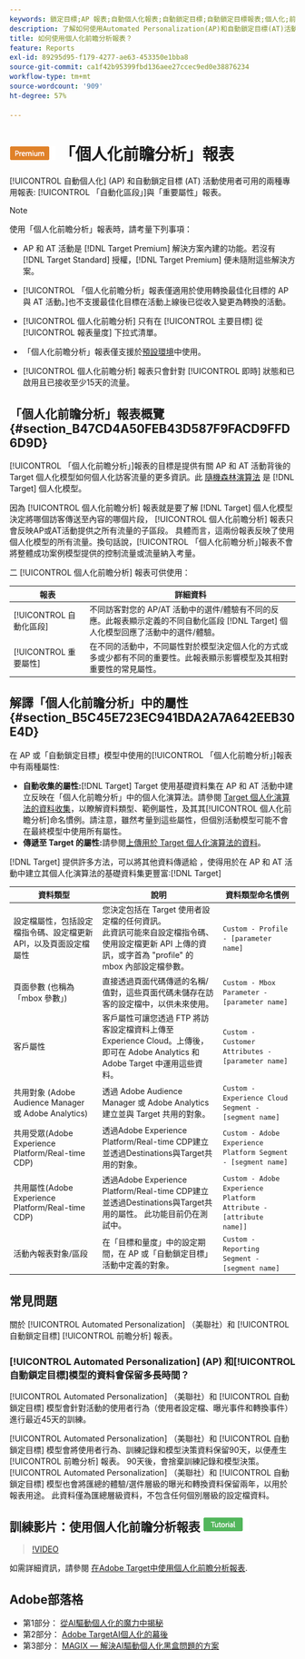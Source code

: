 ```yaml
---
keywords: 鎖定目標;AP 報表;自動個人化報表;自動鎖定目標;自動鎖定目標報表;個人化;前瞻分析;自動化區段;faq;常見問題集;重要屬性
description: 了解如何使用Automated Personalization(AP)和自動鎖定目標(AT)活動專用的報表 — 自動化區段和重要屬性。
title: 如何使用個人化前瞻分析報表？
feature: Reports
exl-id: 89295d95-f179-4277-ae63-453350e1bba8
source-git-commit: ca1f42b95399fbd136aee27ccec9ed0e38876234
workflow-type: tm+mt
source-wordcount: '909'
ht-degree: 57%

---
```


# ![PREMIUM](/help/main/assets/premium.png) 「個人化前瞻分析」報表

[!UICONTROL 自動個人化] (AP) 和自動鎖定目標 (AT) 活動使用者可用的兩種專用報表: [!UICONTROL 「自動化區段」]與「重要屬性」報表。

>[!NOTE]
>
>使用「個人化前瞻分析」報表時，請考量下列事項：
>
>* AP 和 AT 活動是 [!DNL Target Premium] 解決方案內建的功能。若沒有 [!DNL Target Standard] 授權，[!DNL Target Premium] 便未隨附這些解決方案。
>
>* [!UICONTROL 「個人化前瞻分析」報表僅適用於使用轉換最佳化目標的 AP 與 AT 活動。]也不支援最佳化目標在活動上線後已從收入變更為轉換的活動。
>
>* [!UICONTROL 個人化前瞻分析] 只有在 [!UICONTROL 主要目標] 從 [!UICONTROL 報表量度] 下拉式清單。
>
>* 「個人化前瞻分析」報表僅支援於[預設環境](/help/main/administrating-target/hosts.md)中使用。
>
>* [!UICONTROL 個人化前瞻分析] 報表只會針對 [!UICONTROL 即時] 狀態和已啟用且已接收至少15天的流量。


## 「個人化前瞻分析」報表概覽  {#section_B47CD4A50FEB43D587F9FACD9FFD6D9D}

[!UICONTROL 「個人化前瞻分析」]報表的目標是提供有關 AP 和 AT 活動背後的 Target 個人化模型如何個人化訪客流量的更多資訊。此 [隨機森林演算法](/help/main/c-activities/t-automated-personalization/algo-random-forest.md) 是 [!DNL Target] 個人化模型。

因為 [!UICONTROL 個人化前瞻分析] 報表就是要了解 [!DNL Target] 個人化模型決定將哪個訪客傳送至內容的哪個片段， [!UICONTROL 個人化前瞻分析] 報表只會反映AP或AT活動提供之所有流量的子區段。 具體而言，這兩份報表反映了使用個人化模型的所有流量。換句話說，[!UICONTROL 「個人化前瞻分析」]報表不會將整體成功案例模型提供的控制流量或流量納入考量。

二 [!UICONTROL 個人化前瞻分析] 報表可供使用：

| 報表 | 詳細資料 |
|--- |--- |
| [!UICONTROL 自動化區段] | 不同訪客對您的 AP/AT 活動中的選件/體驗有不同的反應。此報表顯示定義的不同自動化區段 [!DNL Target] 個人化模型回應了活動中的選件/體驗。 |
| [!UICONTROL 重要屬性] | 在不同的活動中，不同屬性對於模型決定個人化的方式或多或少都有不同的重要性。此報表顯示影響模型及其相對重要性的常見屬性。 |

## 解譯「個人化前瞻分析」中的屬性 {#section_B5C45E723EC941BDA2A7A642EEB30E4D}

在 AP 或「自動鎖定目標」模型中使用的[!UICONTROL 「個人化前瞻分析」]報表中有兩種屬性:

* **自動收集的屬性:**[!DNL Target] Target 使用基礎資料集在 AP 和 AT 活動中建立反映在「個人化前瞻分析」中的個人化演算法。請參閱 [Target 個人化演算法的資料收集](/help/main/c-activities/t-automated-personalization/ap-data.md)，以瞭解資料類型、範例屬性，及其其[!UICONTROL 個人化前瞻分析]命名慣例。請注意，雖然考量到這些屬性，但個別活動模型可能不會在最終模型中使用所有屬性。
* **傳遞至 Target 的屬性:**&#x200B;請參閱[上傳用於 Target 個人化演算法的資料](/help/main/c-activities/t-automated-personalization/uploading-data-for-the-target-personalization-algorithms.md)。

[!DNL Target] 提供許多方法，可以將其他資料傳遞給 ，使得用於在 AP 和 AT 活動中建立其個人化演算法的基礎資料集更豐富:[!DNL Target]

| 資料類型 | 說明 | 資料類型命名慣例 |
|--- |--- |--- |
| 設定檔屬性，包括設定檔指令碼、設定檔更新 API，以及頁面設定檔屬性 | 您決定包括在 Target 使用者設定檔的任何資訊。<br>此資訊可能來自設定檔指令碼、使用設定檔更新 API 上傳的資訊，或字首為 &quot;profile&quot; 的 mbox 內部設定檔參數。 | `Custom - Profile - [parameter name]` |
| 頁面參數 (也稱為「mbox 參數」) | 直接透過頁面代碼傳遞的名稱/值對，這些頁面代碼未儲存在訪客的設定檔中，以供未來使用。 | `Custom - Mbox Parameter - [parameter name]` |
| 客戶屬性 | 客戶屬性可讓您透過 FTP 將訪客設定檔資料上傳至 Experience Cloud。上傳後，即可在 Adobe Analytics 和 Adobe Target 中運用這些資料。 | `Custom - Customer Attributes - [parameter name]` |
| 共用對象 (Adobe Audience Manager 或 Adobe Analytics) | 透過 Adobe Audience Manager 或 Adobe Analytics 建立並與 Target 共用的對象。 | `Custom - Experience Cloud Segment - [segment name]` |
| 共用受眾(Adobe Experience Platform/Real-time CDP) | 透過Adobe Experience Platform/Real-time CDP建立並透過Destinations與Target共用的對象。 | `Custom - Adobe Experience Platform Segment - [segment name]` |
| 共用屬性(Adobe Experience Platform/Real-time CDP) | 透過Adobe Experience Platform/Real-time CDP建立並透過Destinations與Target共用的屬性。 此功能目前仍在測試中。 | `Custom - Adobe Experience Platform Attribute - [attribute name]]` |
| 活動內報表對象/區段 | 在「目標和量度」中的設定期間，在 AP 或「自動鎖定目標」活動中定義的對象。 | `Custom - Reporting Segment - [segment name]` |

## 常見問題

關於 [!UICONTROL Automated Personalization] （美聯社）和 [!UICONTROL 自動鎖定目標] [!UICONTROL 前瞻分析] 報表。

### [!UICONTROL Automated Personalization] (AP) 和[!UICONTROL 自動鎖定目標]模型的資料會保留多長時間？

[!UICONTROL Automated Personalization] （美聯社）和 [!UICONTROL 自動鎖定目標] 模型會針對活動的使用者行為（使用者設定檔、曝光事件和轉換事件）進行最近45天的訓練。

[!UICONTROL Automated Personalization] （美聯社）和 [!UICONTROL 自動鎖定目標] 模型會將使用者行為、訓練記錄和模型決策資料保留90天，以便產生 [!UICONTROL 前瞻分析] 報表。 90天後，會捨棄訓練記錄和模型決策。 [!UICONTROL Automated Personalization] （美聯社）和 [!UICONTROL 自動鎖定目標] 模型也會將匯總的體驗/選件層級的曝光和轉換資料保留兩年，以用於報表用途。 此資料僅為匯總層級資料，不包含任何個別層級的設定檔資料。

## 訓練影片：使用個人化前瞻分析報表 ![教學課程徽章](/help/main/assets/tutorial.png)

>[!VIDEO](https://video.tv.adobe.com/v/25601/)

如需詳細資訊，請參閱 [在Adobe Target中使用個人化前瞻分析報表](https://helpx.adobe.com/target/kt/using/personalization-insights-report-feature-video-use.html).

## Adobe部落格

* 第1部分： [從AI驅動個人化的魔力中揭秘](https://theblog.adobe.com/taking-mystery-magic-ai-driven-personalization-part-1/)
* 第2部分： [Adobe TargetAI個人化的幕後](https://theblog.adobe.com/a-peek-behind-the-curtain-of-ai-for-personalization-in-adobe-target/)
* 第3部分： [MAGIX — 解決AI驅動個人化黑盒問題的方案](https://theblog.adobe.com/magix-the-solution-to-the-black-box-issue-of-ai-driven-personalization/)

